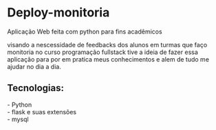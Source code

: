 # Deploy-monitoria
 Aplicação Web feita com python para fins acadêmicos

visando a nescessidade de feedbacks dos alunos em turmas que faço monitoria 
no curso programação fullstack tive a ideia de fazer essa aplicação para por 
em pratica meus conhecimentos e alem de tudo me ajudar no dia a dia. 

<h2>Tecnologias:</h2> 
- Python<br>
- flask e suas extensões<br> 
- mysql
